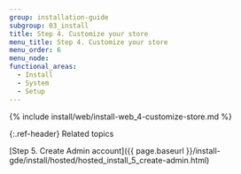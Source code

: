 ```yaml
---
group: installation-guide
subgroup: 03_install
title: Step 4. Customize your store
menu_title: Step 4. Customize your store
menu_order: 6
menu_node:
functional_areas:
  - Install
  - System
  - Setup
---
```


{% include install/web/install-web_4-customize-store.md %}

{:.ref-header}
Related topics

[Step 5. Create Admin account]({{ page.baseurl }}/install-gde/install/hosted/hosted_install_5_create-admin.html)
